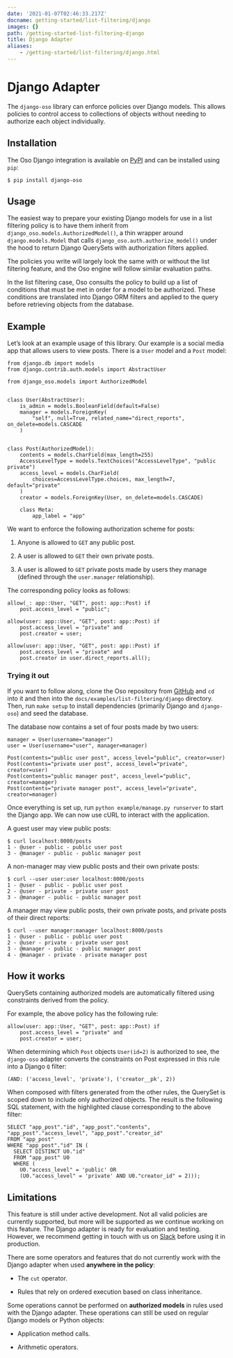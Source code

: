 ```yaml
---
date: '2021-01-07T02:46:33.217Z'
docname: getting-started/list-filtering/django
images: {}
path: /getting-started-list-filtering-django
title: Django Adapter
aliases: 
    - /getting-started/list-filtering/django.html
---
```


# Django Adapter

The `django-oso` library can enforce policies over Django models. This allows
policies to control access to collections of objects without needing to
authorize each object individually.

## Installation

The Oso Django integration is available on [PyPI](https://pypi.org/project/django-oso/) and can be installed using
`pip`:

```
$ pip install django-oso
```

## Usage

The easiest way to prepare your existing Django models for use in a list
filtering policy is to have them inherit from
`django_oso.models.AuthorizedModel()`, a thin wrapper around
`django.models.Model` that calls `django_oso.auth.authorize_model()`
under the hood to return Django QuerySets with authorization filters applied.

The policies you write will largely look the same with or without the list
filtering feature, and the Oso engine will follow similar evaluation paths.

In the list filtering case, Oso consults the policy to build up a list of
conditions that must be met in order for a model to be authorized. These
conditions are translated into Django ORM filters and applied to the query
before retrieving objects from the database.

## Example

Let’s look at an example usage of this library. Our example is a social media
app that allows users to view posts. There is a `User` model and a `Post`
model:

```
from django.db import models
from django.contrib.auth.models import AbstractUser

from django_oso.models import AuthorizedModel


class User(AbstractUser):
    is_admin = models.BooleanField(default=False)
    manager = models.ForeignKey(
        "self", null=True, related_name="direct_reports", on_delete=models.CASCADE
    )


class Post(AuthorizedModel):
    contents = models.CharField(max_length=255)
    AccessLevelType = models.TextChoices("AccessLevelType", "public private")
    access_level = models.CharField(
        choices=AccessLevelType.choices, max_length=7, default="private"
    )
    creator = models.ForeignKey(User, on_delete=models.CASCADE)

    class Meta:
        app_label = "app"
```

We want to enforce the following authorization scheme for posts:


1. Anyone is allowed to `GET` any public post.


2. A user is allowed to `GET` their own private posts.


3. A user is allowed to `GET` private posts made by users they manage
(defined through the `user.manager` relationship).

The corresponding policy looks as follows:

```
allow(_: app::User, "GET", post: app::Post) if
    post.access_level = "public";

allow(user: app::User, "GET", post: app::Post) if
    post.access_level = "private" and
    post.creator = user;

allow(user: app::User, "GET", post: app::Post) if
    post.access_level = "private" and
    post.creator in user.direct_reports.all();
```

### Trying it out

If you want to follow along, clone the Oso repository from [GitHub](https://github.com/osohq/oso) and `cd`
into it and then into the `docs/examples/list-filtering/django` directory.
Then, run `make setup` to install dependencies (primarily Django and
`django-oso`) and seed the database.

The database now contains a set of four posts made by two users:

```
manager = User(username="manager")
user = User(username="user", manager=manager)

Post(contents="public user post", access_level="public", creator=user)
Post(contents="private user post", access_level="private", creator=user)
Post(contents="public manager post", access_level="public", creator=manager)
Post(contents="private manager post", access_level="private", creator=manager)
```

Once everything is set up, run `python example/manage.py runserver` to start
the Django app. We can now use cURL to interact with the application.

A guest user may view public posts:

```
$ curl localhost:8000/posts
1 - @user - public - public user post
3 - @manager - public - public manager post
```

A non-manager may view public posts and their own private posts:

```
$ curl --user user:user localhost:8000/posts
1 - @user - public - public user post
2 - @user - private - private user post
3 - @manager - public - public manager post
```

A manager may view public posts, their own private posts, and private posts of
their direct reports:

```
$ curl --user manager:manager localhost:8000/posts
1 - @user - public - public user post
2 - @user - private - private user post
3 - @manager - public - public manager post
4 - @manager - private - private manager post
```

## How it works

QuerySets containing authorized models are automatically filtered using
constraints derived from the policy.

For example, the above policy has the following rule:

```
allow(user: app::User, "GET", post: app::Post) if
    post.access_level = "private" and
    post.creator = user;
```

When determining which `Post` objects `User(id=2)` is authorized to see,
the `django-oso` adapter converts the constraints on Post expressed in this
rule into a Django `Q` filter:

```
(AND: ('access_level', 'private'), ('creator__pk', 2))
```

When composed with filters generated from the other rules, the QuerySet is
scoped down to include only authorized objects. The result is the following SQL
statement, with the highlighted clause corresponding to the above filter:

```
SELECT "app_post"."id", "app_post"."contents", "app_post"."access_level", "app_post"."creator_id"
FROM "app_post"
WHERE "app_post"."id" IN (
  SELECT DISTINCT U0."id"
  FROM "app_post" U0
  WHERE (
    U0."access_level" = 'public' OR
    (U0."access_level" = 'private' AND U0."creator_id" = 2)));
```

## Limitations

This feature is still under active development. Not all valid policies are
currently supported, but more will be supported as we continue working on this
feature. The Django adapter is ready for evaluation and testing. However, we
recommend getting in touch with us on [Slack](http://join-slack.osohq.com/) before using it in production.

There are some operators and features that do not currently work with the
Django adapter when used **anywhere in the policy**:


* The `cut` operator.


* Rules that rely on ordered execution based on class inheritance.

Some operations cannot be performed on **authorized models** in rules used with
the Django adapter. These operations can still be used on regular Django models
or Python objects:


* Application method calls.


* Arithmetic operators.
